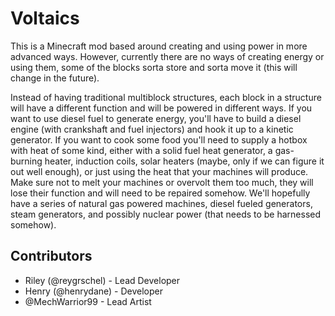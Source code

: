 # Voltaics

This is a Minecraft mod based around creating and using power in more advanced ways. However, currently there are no ways of creating energy or using them, some of the blocks sorta store and sorta move it (this will change in the future).

Instead of having traditional multiblock structures, each block in a structure will have a different function and will be powered in different ways. If you want to use diesel fuel to generate energy, you'll have to build a diesel engine (with crankshaft and fuel injectors) and hook it up to a kinetic generator. If you want to cook some food you'll need to supply a hotbox with heat of some kind, either with a solid fuel heat generator, a gas-burning heater, induction coils, solar heaters (maybe, only if we can figure it out well enough), or just using the heat that your machines will produce. Make sure not to melt your machines or overvolt them too much, they will lose their function and will need to be repaired somehow. We'll hopefully have a series of natural gas powered machines, diesel fueled generators, steam generators, and possibly nuclear power (that needs to be harnessed somehow).

## Contributors
* Riley (@reygrschel) - Lead Developer
* Henry (@henrydane) - Developer
* @MechWarrior99 - Lead Artist
